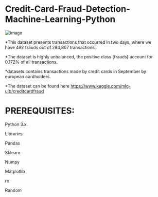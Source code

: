 # Credit-Card-Fraud-Detection-Machine-Learning-Python

![image](https://user-images.githubusercontent.com/71986409/180028107-6a26c35a-beaf-4d5a-af3f-5c1e92947e31.png)



*This dataset presents transactions that occurred in two days, where we have 492 frauds out of 284,807 transactions.

*The dataset is highly unbalanced, the positive class (frauds) account for 0.172% of all transactions.

*datasets contains transactions made by credit cards in September by european cardholders.

*The dataset can be found here https://www.kaggle.com/mlg-ulb/creditcardfraud



# PREREQUISITES:

Python 3.x.

Libraries:


Pandas



Sklearn



Numpy



Matplotlib



re



Random
